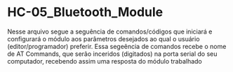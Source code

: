 # HC-05_Bluetooth_Module
  Nesse arquivo segue a seguência de comandos/códigos que
iniciará e configurará o módulo aos parâmetros desejados
ao qual o usuário (editor/programador) preferir.
  Essa segeência de comandos recebe o nome de AT Commands,
que serão inceridos (digitados) na porta serial do seu
computador, recebendo assim uma resposta do módulo trabalhado
